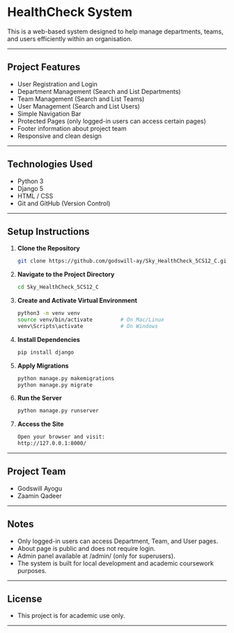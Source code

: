 # HealthCheck System

This is a web-based system designed to help manage departments, teams, and users efficiently within an organisation.

---

## Project Features
- User Registration and Login
- Department Management (Search and List Departments)
- Team Management (Search and List Teams)
- User Management (Search and List Users)
- Simple Navigation Bar
- Protected Pages (only logged-in users can access certain pages)
- Footer information about project team
- Responsive and clean design

---

## Technologies Used
- Python 3
- Django 5
- HTML / CSS
- Git and GitHub (Version Control)

---

## Setup Instructions

1. **Clone the Repository**
   ```bash
   git clone https://github.com/godswill-ay/Sky_HealthCheck_5CS12_C.git

2.	**Navigate to the Project Directory**
    ```bash
    cd Sky_HealthCheck_5CS12_C

3.	**Create and Activate Virtual Environment**
    ```bash
    python3 -m venv venv
    source venv/bin/activate         # On Mac/Linux
    venv\Scripts\activate            # On Windows

4.	**Install Dependencies**
    ```bash
    pip install django

5.	**Apply Migrations**
    ```bash
    python manage.py makemigrations
    python manage.py migrate

6.	**Run the Server**
    ```bash
    python manage.py runserver

7.	**Access the Site**
    ```bash
    Open your browser and visit:
    http://127.0.0.1:8000/

---

## Project Team
- Godswill Ayogu
- Zaamin Qadeer

---


## Notes
- Only logged-in users can access Department, Team, and User pages.
- About page is public and does not require login.
- Admin panel available at /admin/ (only for superusers).
- The system is built for local development and academic coursework purposes.

---

## License

- This project is for academic use only.

---
